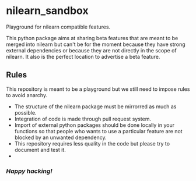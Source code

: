 # nilearn_sandbox
Playground for nilearn compatible features.

This python package aims at sharing beta features that are meant to be merged into nilearn but can't be for the moment because they have strong external dependencies or because they are not directly in the scope of nilearn. It also is the perfect location to advertise a beta feature.

## Rules

This repository is meant to be a playground but we still need to impose rules to avoid anarchy.
* The structure of the nilearn package must be mirrorred as much as possible.
* Integration of code is made through pull request system.
* Import of external python packages should be done locally in your functions so that people who wants to use a particular feature are not blocked by an unwanted dependency.
* This repository requires less quality in the code but please try to document and test it.
* 

### *Happy hacking!*
